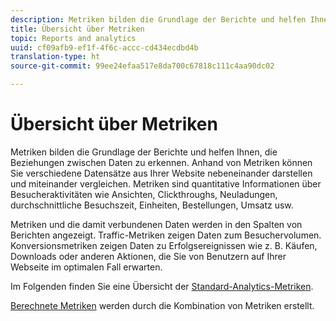 ```yaml
---
description: Metriken bilden die Grundlage der Berichte und helfen Ihnen, die Beziehungen zwischen Daten zu erkennen. Anhand von Metriken können Sie verschiedene Datensätze aus Ihrer Website nebeneinander darstellen und miteinander vergleichen. Metriken sind quantitative Informationen über Besucheraktivitäten wie Ansichten, Clickthroughs, Neuladungen, durchschnittliche Besuchszeit, Einheiten, Bestellungen, Umsatz usw.
title: Übersicht über Metriken
topic: Reports and analytics
uuid: cf09afb9-ef1f-4f6c-accc-cd434ecdbd4b
translation-type: ht
source-git-commit: 99ee24efaa517e8da700c67818c111c4aa90dc02

---
```



# Übersicht über Metriken

Metriken bilden die Grundlage der Berichte und helfen Ihnen, die Beziehungen zwischen Daten zu erkennen. Anhand von Metriken können Sie verschiedene Datensätze aus Ihrer Website nebeneinander darstellen und miteinander vergleichen. Metriken sind quantitative Informationen über Besucheraktivitäten wie Ansichten, Clickthroughs, Neuladungen, durchschnittliche Besuchszeit, Einheiten, Bestellungen, Umsatz usw.

Metriken und die damit verbundenen Daten werden in den Spalten von Berichten angezeigt. Traffic-Metriken zeigen Daten zum Besuchervolumen. Konversionsmetriken zeigen Daten zu Erfolgsereignissen wie z. B. Käufen, Downloads oder anderen Aktionen, die Sie von Benutzern auf Ihrer Webseite im optimalen Fall erwarten.

Im Folgenden finden Sie eine Übersicht der [Standard-Analytics-Metriken](/help/components/c-variables/c-metrics/metrics-overview.md).

[Berechnete Metriken](https://marketing.adobe.com/resources/help/de_DE/analytics/calcmetrics/) werden durch die Kombination von Metriken erstellt.
